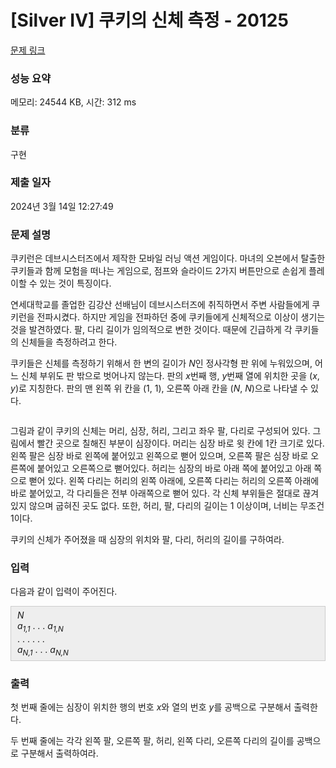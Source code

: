 # [Silver IV] 쿠키의 신체 측정 - 20125 

[문제 링크](https://www.acmicpc.net/problem/20125) 

### 성능 요약

메모리: 24544 KB, 시간: 312 ms

### 분류

구현

### 제출 일자

2024년 3월 14일 12:27:49

### 문제 설명

<p>쿠키런은 데브시스터즈에서 제작한 모바일 러닝 액션 게임이다. 마녀의 오븐에서 탈출한 쿠키들과 함께 모험을 떠나는 게임으로, 점프와 슬라이드 2가지 버튼만으로 손쉽게 플레이할 수 있는 것이 특징이다.</p>

<p>연세대학교를 졸업한 김강산 선배님이 데브시스터즈에 취직하면서 주변 사람들에게 쿠키런을 전파시켰다. 하지만 게임을 전파하던 중에 쿠키들에게 신체적으로 이상이 생기는 것을 발견하였다. 팔, 다리 길이가 임의적으로 변한 것이다. 때문에 긴급하게 각 쿠키들의 신체들을 측정하려고 한다.</p>

<p>쿠키들은 신체를 측정하기 위해서 한 변의 길이가 <em>N</em>인 정사각형 판 위에 누워있으며, 어느 신체 부위도 판 밖으로 벗어나지 않는다. 판의 <em>x</em>번째 행, <em>y</em>번째 열에 위치한 곳을 (<em>x</em>, <em>y</em>)로 지칭한다. 판의 맨 왼쪽 위 칸을 (1, 1), 오른쪽 아래 칸을 (<em>N</em>, <em>N</em>)으로 나타낼 수 있다.</p>

<p style="text-align: center;"><img alt="" src="https://upload.acmicpc.net/94002737-4414-4de5-8d1f-d80da455de7d/-/preview/"></p>

<p>그림과 같이 쿠키의 신체는 머리, 심장, 허리, 그리고 좌우 팔, 다리로 구성되어 있다. 그림에서 빨간 곳으로 칠해진 부분이 심장이다. 머리는 심장 바로 윗 칸에 1칸 크기로 있다. 왼쪽 팔은 심장 바로 왼쪽에 붙어있고 왼쪽으로 뻗어 있으며, 오른쪽 팔은 심장 바로 오른쪽에 붙어있고 오른쪽으로 뻗어있다. 허리는 심장의 바로 아래 쪽에 붙어있고 아래 쪽으로 뻗어 있다. 왼쪽 다리는 허리의 왼쪽 아래에, 오른쪽 다리는 허리의 오른쪽 아래에 바로 붙어있고, 각 다리들은 전부 아래쪽으로 뻗어 있다. 각 신체 부위들은 절대로 끊겨있지 않으며 굽혀진 곳도 없다. 또한, 허리, 팔, 다리의 길이는 1 이상이며, 너비는 무조건 1이다.</p>

<p>쿠키의 신체가 주어졌을 때 심장의 위치와 팔, 다리, 허리의 길이를 구하여라.</p>

### 입력 

 <p>다음과 같이 입력이 주어진다.</p>

<div style="background:#eeeeee;border:1px solid #cccccc;padding:5px 10px;"><em>N</em><br>
<em>a<sub>1,1</sub></em> . . . <em>a<sub>1,N</sub></em><br>
. . . . . .<br>
<em>a<sub>N,1</sub></em> . . . <em>a<sub>N,N</sub></em></div>

### 출력 

 <p>첫 번째 줄에는 심장이 위치한 행의 번호 <em>x</em>와 열의 번호 <em>y</em>를 공백으로 구분해서 출력한다.</p>

<p>두 번째 줄에는 각각 왼쪽 팔, 오른쪽 팔, 허리, 왼쪽 다리, 오른쪽 다리의 길이를 공백으로 구분해서 출력하여라.</p>

